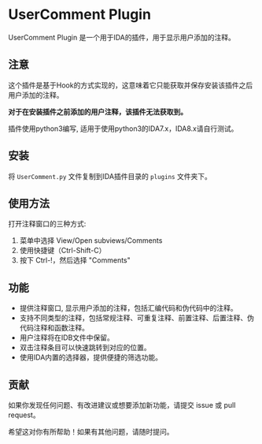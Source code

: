# UserComment Plugin

UserComment Plugin 是一个用于IDA的插件，用于显示用户添加的注释。

## 注意

这个插件是基于Hook的方式实现的，这意味着它只能获取并保存安装该插件之后用户添加的注释。

<b>对于在安装插件之前添加的用户注释，该插件无法获取到。</b>

插件使用python3编写, 适用于使用python3的IDA7.x，IDA8.x请自行测试。

## 安装

将 `UserComment.py` 文件复制到IDA插件目录的 `plugins` 文件夹下。

## 使用方法

打开注释窗口的三种方式:
1. 菜单中选择 View/Open subviews/Comments
2. 使用快捷键（Ctrl-Shift-C）
3. 按下 Ctrl-!，然后选择 "Comments"

## 功能

- 提供注释窗口, 显示用户添加的注释，包括汇编代码和伪代码中的注释。
- 支持不同类型的注释，包括常规注释、可重复注释、前置注释、后置注释、伪代码注释和函数注释。
- 用户注释将在IDB文件中保留。
- 双击注释条目可以快速跳转到对应的位置。
- 使用IDA内置的选择器，提供便捷的筛选功能。

## 贡献

如果你发现任何问题、有改进建议或想要添加新功能，请提交 issue 或 pull request。

希望这对你有所帮助！如果有其他问题，请随时提问。
